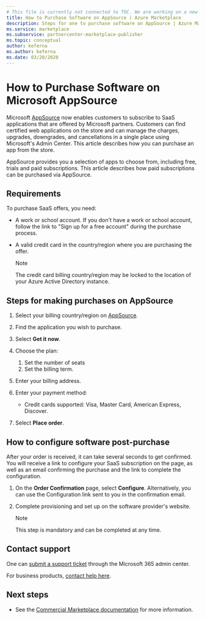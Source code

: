 ```yaml
---
# This file is currently not connected to TOC. We are working on a new location Sept 2020
title: How to Purchase Software on AppSource | Azure Marketplace
description: Steps for one to purchase software on AppSource | Azure Marketplace. 
ms.service: marketplace 
ms.subservice: partnercenter-marketplace-publisher
ms.topic: conceptual
author: keferna
ms.author: keferna
ms.date: 03/20/2020
---
```


# How to Purchase Software on Microsoft AppSource

Microsoft [AppSource](https://appsource.microsoft.com/) now enables customers to subscribe to SaaS applications that are offered by Microsoft partners. Customers can find certified web applications on the store and can manage the charges, upgrades, downgrades, and cancellations in a single place using Microsoft's Admin Center. This article describes how you can purchase an app from the store.

AppSource provides you a selection of apps to choose from, including free, trials and paid subscriptions. This article describes how paid subscriptions can be purchased via AppSource.

## Requirements

To purchase SaaS offers, you need:

- A work or school account. If you don't have a work or school account, follow the link to "Sign up for a free account" during the purchase process.

- A valid credit card in the country/region where you are purchasing the offer.

    > [!Note]
    > The credit card billing country/region may be locked to the location of your Azure Active Directory instance.

## Steps for making purchases on AppSource

1. Select your billing country/region on [AppSource](https://appsource.microsoft.com/).
1. Find the application you wish to purchase.
1. Select **Get it now**.
1. Choose the plan:

    1. Set the number of seats
    1. Set the billing term.
    
1. Enter your billing address.
1. Enter your payment method:
    * Credit cards supported: Visa, Master Card, American Express, Discover.
    
1. Select **Place order**.

## How to configure software post-purchase

After your order is received, it can take several seconds to get confirmed. You will receive a link to configure your SaaS subscription on the page, as well as an email confirming the purchase and the link to complete the configuration.

1. On the **Order Confirmation** page, select **Configure**. Alternatively, you can use the Configuration link sent to you in the confirmation email.
1. Complete provisioning and set up on the software provider's website.

    > [!Note]
    > This step is mandatory and can be completed at any time.

## Contact support

One can [submit a support ticket](https://admin.microsoft.com/Adminportal/Home?source=applauncher#/homepage) through the Microsoft 365 admin center.

For business products, [contact help here](/office365/admin/contact-support-for-business-products?tabs=phone).

## Next steps

- See the [Commercial Marketplace documentation](partner-center-portal/commercial-marketplace-overview.md) for more information.
